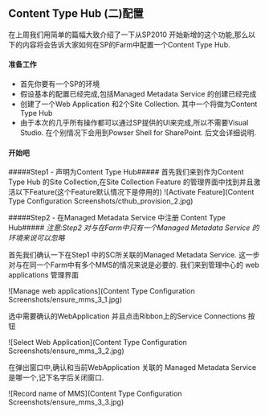 ## Content Type Hub (二)配置 ##

在上周我们用简单的篇幅大致介绍了一下从SP2010 开始新增的这个功能,那么以下的内容将会告诉大家如何在SP的Farm中配置一个Content Type Hub.

#### 准备工作 ####
- 首先你要有一个SP的环境
- 假设基本的配置已经完成,包括Managed Metadata Service 的创建已经完成
- 创建了一个Web Application 和2个Site Collection. 其中一个将做为Content Type Hub
- 由于本次的几乎所有操作都可以通过SP提供的UI来完成,所以不需要Visual Studio. 在个别情况下会用到Powser Shell for SharePoint. 后文会详细说明.




#### 开始吧 ####

#####Step1 - 声明为Content Type Hub#####
首先我们来到作为Content Type Hub 的Site Collection,在Site Collection Feature 的管理界面中找到并且激活以下Feature(这个Feature默认情况下是停用的)
![Activate Feature](Content Type Configuration Screenshots/cthub_provision_2.jpg)


#####Step2 - 在Managed Metadata Service 中注册 Content Type Hub#####
*注意:Step2 对与在Farm中只有一个Managed Metadata Service 的环境来说可以忽略*

首先我们确认一下在Step1 中的SC所关联的Managed Metadata Service. 这一步对与在同一个Farm中有多个MMS的情况来说是必要的. 我们来到管理中心的 web applications 管理界面

![Manage web applications](Content Type Configuration Screenshots/ensure_mms_3_1.jpg)


选中需要确认的WebApplication 并且点击Ribbon上的Service Connections 按钮

![Select Web Application](Content Type Configuration Screenshots/ensure_mms_3_2.jpg)

在弹出窗口中,确认和当前WebApplication 关联的 Managed Metadata Service 是哪一个,记下名字后关闭窗口.

![Record name of MMS](Content Type Configuration Screenshots/ensure_mms_3_3.jpg)


